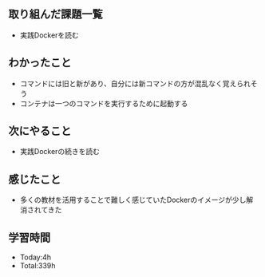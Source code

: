 ## 取り組んだ課題一覧
- 実践Dockerを読む
  
## わかったこと
- コマンドには旧と新があり、自分には新コマンドの方が混乱なく覚えられそう
- コンテナは一つのコマンドを実行するために起動する
  
## 次にやること
- 実践Dockerの続きを読む
  
## 感じたこと
- 多くの教材を活用することで難しく感じていたDockerのイメージが少し解消されてきた
  
## 学習時間
- Today:4h
- Total:339h
